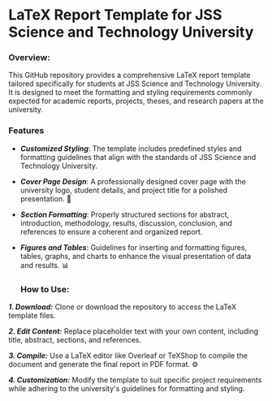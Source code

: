 # LaTeX Report Template for JSS Science and Technology University

### Overview:

This GitHub repository provides a comprehensive LaTeX report template tailored specifically for students at JSS Science and Technology University. It is designed to meet the formatting and styling requirements commonly expected for academic reports, projects, theses, and research papers at the university.

### Features
- ***Customized Styling***: The template includes predefined styles and formatting guidelines that align with the standards of JSS Science and Technology University.
- ***Cover Page Design***: A professionally designed cover page with the university logo, student details, and project title for a polished presentation. 🎨
- ***Section Formatting***: Properly structured sections for abstract, introduction, methodology, results, discussion, conclusion, and references to ensure a coherent and organized report.
- ***Figures and Tables***: Guidelines for inserting and formatting figures, tables, graphs, and charts to enhance the visual presentation of data and results. 📊

  ### How to Use:

***1. Download:*** Clone or download the repository to access the LaTeX template files.

***2. Edit Content:*** Replace placeholder text with your own content, including title, abstract, sections, and references.

***3. Compile:*** Use a LaTeX editor like Overleaf or TeXShop to compile the document and generate the final report in PDF format. ⚙️

***4. Customization:*** Modify the template to suit specific project requirements while adhering to the university's guidelines for formatting and styling.


